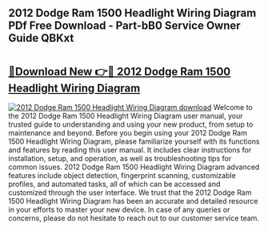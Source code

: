 ## 2012 Dodge Ram 1500 Headlight Wiring Diagram PDf Free Download - Part-bB0 Service Owner Guide QBKxt

# <h2><a href="http://dfmmffx.blite.top/?on=2012+Dodge+Ram+1500+Headlight+Wiring+Diagram">🔗Download New 👉🔴 2012 Dodge Ram 1500 Headlight Wiring Diagram</a></h2>

[![2012 Dodge Ram 1500 Headlight Wiring Diagram download](https://i.imgur.com/lujVjoI.png)](http://dfmmffx.blite.top/?on=2012+Dodge+Ram+1500+Headlight+Wiring+Diagram)
Welcome to the 2012 Dodge Ram 1500 Headlight Wiring Diagram user manual, your trusted guide to understanding and using your new product, from setup to maintenance and beyond. Before you begin using your 2012 Dodge Ram 1500 Headlight Wiring Diagram, please familiarize yourself with its functions and features by reading this user manual. It includes clear instructions for installation, setup, and operation, as well as troubleshooting tips for common issues. 2012 Dodge Ram 1500 Headlight Wiring Diagram advanced features include object detection, fingerprint scanning, customizable profiles, and automated tasks, all of which can be accessed and customized through the user interface. We trust that the 2012 Dodge Ram 1500 Headlight Wiring Diagram has been an accurate and detailed resource in your efforts to master your new device. In case of any queries or concerns, please do not hesitate to reach out to our customer service team.
